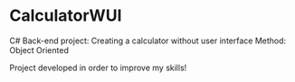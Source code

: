 # CalculatorWUI
C# Back-end project: Creating a calculator without user interface
Method: Object Oriented

Project developed in order to improve my skills!
